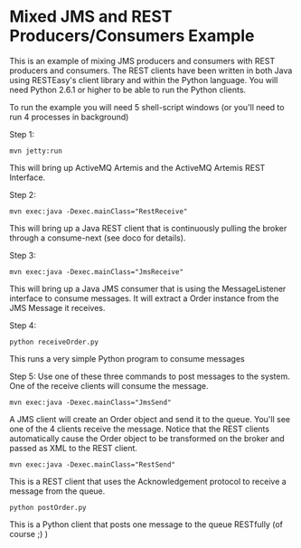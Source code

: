# Mixed JMS and REST Producers/Consumers Example 

This is an example of mixing JMS producers and consumers with REST producers and consumers.  The REST clients have been
written in both Java using RESTEasy's client library and within the Python language.  You will need Python 2.6.1 or higher
to be able to run the Python clients.

To run the example you will need 5 shell-script windows (or you'll need to run 4 processes in background)

Step 1:

    mvn jetty:run

This will bring up ActiveMQ Artemis and the ActiveMQ Artemis REST Interface.

Step 2:

    mvn exec:java -Dexec.mainClass="RestReceive"

This will bring up a Java REST client that is continuously pulling the broker through a consume-next (see doco for details).

Step 3:

    mvn exec:java -Dexec.mainClass="JmsReceive"

This will bring up a Java JMS consumer that is using the MessageListener interface to consume messages.  It will
extract a Order instance from the JMS Message it receives.

Step 4:

    python receiveOrder.py

This runs a very simple Python program to consume messages

Step 5:
Use one of these three commands to post messages to the system.  One of the receive clients will consume the message.

    mvn exec:java -Dexec.mainClass="JmsSend"

A JMS client will create an Order object and send it to the queue.  You'll see one of the 4 clients receive the message.
Notice that the REST clients automatically cause the Order object to be transformed on the broker and passed as XML
to the REST client.

    mvn exec:java -Dexec.mainClass="RestSend"

This is a REST client that uses the Acknowledgement protocol to receive a message from the queue.

    python postOrder.py

This is a Python client that posts one message to the queue RESTfully (of course ;) )

